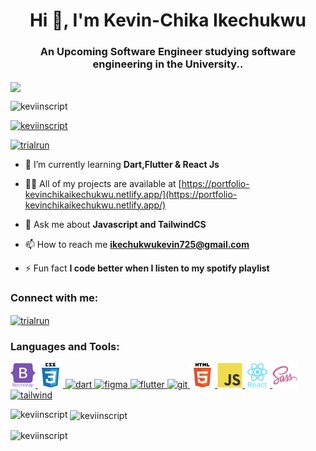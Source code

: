 

<h1 align="center">Hi 👋, I'm Kevin-Chika Ikechukwu</h1>
<h3 align="center">An Upcoming Software Engineer studying software engineering in the University..</h3>

<img align=center width=400 src="https://images.unsplash.com/photo-1607706189992-eae578626c86?ixlib=rb-1.2.1&ixid=MnwxMjA3fDB8MHxwaG90by1wYWdlfHx8fGVufDB8fHx8&auto=format&fit=crop&w=870&q=80">

<p align="left"> <img src="https://komarev.com/ghpvc/?username=keviinscript&label=Profile%20views&color=0e75b6&style=flat" alt="keviinscript" /> </p>

<p align="left"> <a href="https://github.com/ryo-ma/github-profile-trophy"><img src="https://github-profile-trophy.vercel.app/?username=keviinscript" alt="keviinscript" /></a> </p>

<p align="left"> <a href="https://twitter.com/trialrun" target="blank"><img src="https://img.shields.io/twitter/follow/trialrun?logo=twitter&style=for-the-badge" alt="trialrun" /></a> </p>

- 🌱 I’m currently learning **Dart,Flutter & React Js**

- 👨‍💻 All of my projects are available at [https://portfolio-kevinchikaikechukwu.netlify.app/](https://portfolio-kevinchikaikechukwu.netlify.app/)

- 💬 Ask me about **Javascript and TailwindCS**

- 📫 How to reach me **ikechukwukevin725@gmail.com**

- ⚡ Fun fact **I code better when I listen to my spotify playlist**

<h3 align="left">Connect with me:</h3>
<p align="left">
<a href="https://twitter.com/trialrun" target="blank"><img align="center" src="https://raw.githubusercontent.com/rahuldkjain/github-profile-readme-generator/master/src/images/icons/Social/twitter.svg" alt="trialrun" height="30" width="40" /></a>
</p>

<h3 align="left">Languages and Tools:</h3>
<p align="left"> <a href="https://getbootstrap.com" target="_blank" rel="noreferrer"> <img src="https://raw.githubusercontent.com/devicons/devicon/master/icons/bootstrap/bootstrap-plain-wordmark.svg" alt="bootstrap" width="40" height="40"/> </a> <a href="https://www.w3schools.com/css/" target="_blank" rel="noreferrer"> <img src="https://raw.githubusercontent.com/devicons/devicon/master/icons/css3/css3-original-wordmark.svg" alt="css3" width="40" height="40"/> </a> <a href="https://dart.dev" target="_blank" rel="noreferrer"> <img src="https://www.vectorlogo.zone/logos/dartlang/dartlang-icon.svg" alt="dart" width="40" height="40"/> </a> <a href="https://www.figma.com/" target="_blank" rel="noreferrer"> <img src="https://www.vectorlogo.zone/logos/figma/figma-icon.svg" alt="figma" width="40" height="40"/> </a> <a href="https://flutter.dev" target="_blank" rel="noreferrer"> <img src="https://www.vectorlogo.zone/logos/flutterio/flutterio-icon.svg" alt="flutter" width="40" height="40"/> </a> <a href="https://git-scm.com/" target="_blank" rel="noreferrer"> <img src="https://www.vectorlogo.zone/logos/git-scm/git-scm-icon.svg" alt="git" width="40" height="40"/> </a> <a href="https://www.w3.org/html/" target="_blank" rel="noreferrer"> <img src="https://raw.githubusercontent.com/devicons/devicon/master/icons/html5/html5-original-wordmark.svg" alt="html5" width="40" height="40"/> </a> <a href="https://developer.mozilla.org/en-US/docs/Web/JavaScript" target="_blank" rel="noreferrer"> <img src="https://raw.githubusercontent.com/devicons/devicon/master/icons/javascript/javascript-original.svg" alt="javascript" width="40" height="40"/> </a> <a href="https://reactjs.org/" target="_blank" rel="noreferrer"> <img src="https://raw.githubusercontent.com/devicons/devicon/master/icons/react/react-original-wordmark.svg" alt="react" width="40" height="40"/> </a> <a href="https://sass-lang.com" target="_blank" rel="noreferrer"> <img src="https://raw.githubusercontent.com/devicons/devicon/master/icons/sass/sass-original.svg" alt="sass" width="40" height="40"/> </a> <a href="https://tailwindcss.com/" target="_blank" rel="noreferrer"> <img src="https://www.vectorlogo.zone/logos/tailwindcss/tailwindcss-icon.svg" alt="tailwind" width="40" height="40"/> </a> </p>

<p><img align="left" src="https://github-readme-stats.vercel.app/api/top-langs?username=keviinscript&show_icons=true&locale=en&layout=compact" alt="keviinscript" /></p>

<p>&nbsp;<img align="center" src="https://github-readme-stats.vercel.app/api?username=keviinscript&show_icons=true&locale=en" alt="keviinscript" /></p>

<p><img align="center" src="https://github-readme-streak-stats.herokuapp.com/?user=keviinscript&" alt="keviinscript" /></p>




